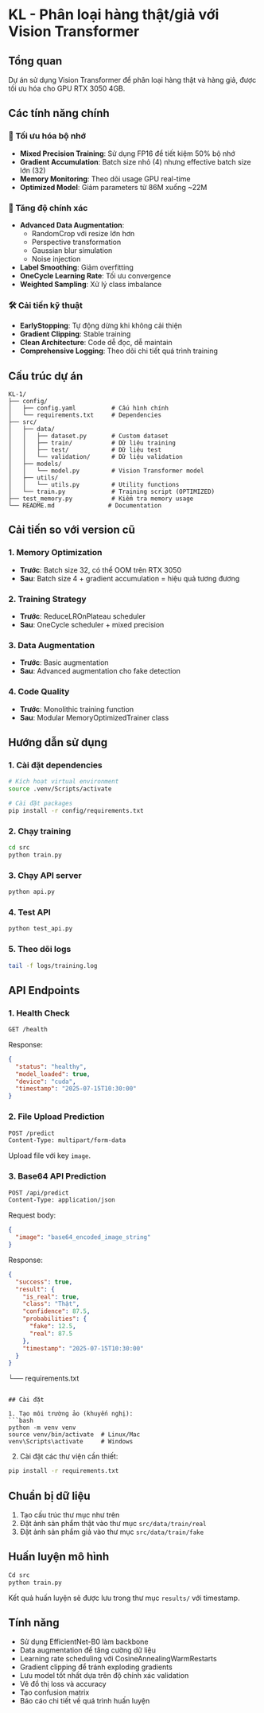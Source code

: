 # KL - Phân loại hàng thật/giả với Vision Transformer

## Tổng quan
Dự án sử dụng Vision Transformer để phân loại hàng thật và hàng giả, được tối ưu hóa cho GPU RTX 3050 4GB.

## Các tính năng chính

### 🚀 Tối ưu hóa bộ nhớ
- **Mixed Precision Training**: Sử dụng FP16 để tiết kiệm 50% bộ nhớ
- **Gradient Accumulation**: Batch size nhỏ (4) nhưng effective batch size lớn (32)
- **Memory Monitoring**: Theo dõi usage GPU real-time
- **Optimized Model**: Giảm parameters từ 86M xuống ~22M

### 🎯 Tăng độ chính xác
- **Advanced Data Augmentation**: 
  - RandomCrop với resize lớn hơn
  - Perspective transformation
  - Gaussian blur simulation
  - Noise injection
- **Label Smoothing**: Giảm overfitting
- **OneCycle Learning Rate**: Tối ưu convergence
- **Weighted Sampling**: Xử lý class imbalance

### 🛠️ Cải tiến kỹ thuật
- **EarlyStopping**: Tự động dừng khi không cải thiện
- **Gradient Clipping**: Stable training
- **Clean Architecture**: Code dễ đọc, dễ maintain
- **Comprehensive Logging**: Theo dõi chi tiết quá trình training

## Cấu trúc dự án
```
KL-1/
├── config/
│   ├── config.yaml          # Cấu hình chính
│   └── requirements.txt     # Dependencies
├── src/
│   ├── data/
│   │   ├── dataset.py       # Custom dataset
│   │   ├── train/           # Dữ liệu training
│   │   ├── test/            # Dữ liệu test
│   │   └── validation/      # Dữ liệu validation
│   ├── models/
│   │   └── model.py         # Vision Transformer model
│   ├── utils/
│   │   └── utils.py         # Utility functions
│   └── train.py             # Training script (OPTIMIZED)
├── test_memory.py           # Kiểm tra memory usage
└── README.md               # Documentation
```

## Cải tiến so với version cũ

### 1. Memory Optimization
- **Trước**: Batch size 32, có thể OOM trên RTX 3050
- **Sau**: Batch size 4 + gradient accumulation = hiệu quả tương đương

### 2. Training Strategy
- **Trước**: ReduceLROnPlateau scheduler
- **Sau**: OneCycle scheduler + mixed precision

### 3. Data Augmentation
- **Trước**: Basic augmentation
- **Sau**: Advanced augmentation cho fake detection

### 4. Code Quality
- **Trước**: Monolithic training function
- **Sau**: Modular MemoryOptimizedTrainer class

## Hướng dẫn sử dụng

### 1. Cài đặt dependencies
```bash
# Kích hoạt virtual environment
source .venv/Scripts/activate

# Cài đặt packages
pip install -r config/requirements.txt
```

### 2. Chạy training
```bash
cd src
python train.py
```

### 3. Chạy API server
```bash
python api.py
```

### 4. Test API
```bash
python test_api.py
```

### 5. Theo dõi logs
```bash
tail -f logs/training.log
```

## API Endpoints

### 1. Health Check
```bash
GET /health
```
Response:
```json
{
  "status": "healthy",
  "model_loaded": true,
  "device": "cuda",
  "timestamp": "2025-07-15T10:30:00"
}
```

### 2. File Upload Prediction
```bash
POST /predict
Content-Type: multipart/form-data
```
Upload file với key `image`.

### 3. Base64 API Prediction
```bash
POST /api/predict
Content-Type: application/json
```
Request body:
```json
{
  "image": "base64_encoded_image_string"
}
```

Response:
```json
{
  "success": true,
  "result": {
    "is_real": true,
    "class": "Thật",
    "confidence": 87.5,
    "probabilities": {
      "fake": 12.5,
      "real": 87.5
    },
    "timestamp": "2025-07-15T10:30:00"
  }
}
```
└── requirements.txt
```

## Cài đặt

1. Tạo môi trường ảo (khuyến nghị):
```bash
python -m venv venv
source venv/bin/activate  # Linux/Mac
venv\Scripts\activate     # Windows
```

2. Cài đặt các thư viện cần thiết:
```bash
pip install -r requirements.txt
```

## Chuẩn bị dữ liệu

1. Tạo cấu trúc thư mục như trên
2. Đặt ảnh sản phẩm thật vào thư mục `src/data/train/real`
3. Đặt ảnh sản phẩm giả vào thư mục `src/data/train/fake`

## Huấn luyện mô hình

```bash
Cd src
python train.py
```

Kết quả huấn luyện sẽ được lưu trong thư mục `results/` với timestamp.

## Tính năng

- Sử dụng EfficientNet-B0 làm backbone
- Data augmentation để tăng cường dữ liệu
- Learning rate scheduling với CosineAnnealingWarmRestarts
- Gradient clipping để tránh exploding gradients
- Lưu model tốt nhất dựa trên độ chính xác validation
- Vẽ đồ thị loss và accuracy
- Tạo confusion matrix
- Báo cáo chi tiết về quá trình huấn luyện 